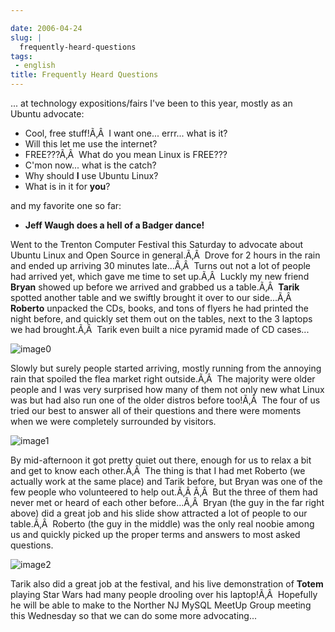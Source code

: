 ```yaml
---

date: 2006-04-24
slug: |
  frequently-heard-questions
tags:
 - english
title: Frequently Heard Questions
---
```


... at technology expositions/fairs I've been to this year, mostly as an
Ubuntu advocate:

-   Cool, free stuff!Ã‚Â  I want one... errr... what is it?
-   Will this let me use the internet?
-   FREE???Ã‚Â  What do you mean Linux is FREE???
-   C'mon now... what is the catch?
-   Why should **I** use Ubuntu Linux?
-   What is in it for **you**?

and my favorite one so far:

-   **Jeff Waugh does a hell of a Badger dance!**

Went to the Trenton Computer Festival this Saturday to advocate about
Ubuntu Linux and Open Source in general.Ã‚Â  Drove for 2 hours in the
rain and ended up arriving 30 minutes late...Ã‚Â  Turns out not a lot of
people had arrived yet, which gave me time to set up.Ã‚Â  Luckly my new
friend **Bryan** showed up before we arrived and grabbed us a table.Ã‚Â 
**Tarik** spotted another table and we swiftly brought it over to our
side...Ã‚Â  **Roberto** unpacked the CDs, books, and tons of flyers he
had printed the night before, and quickly set them out on the tables,
next to the 3 laptops we had brought.Ã‚Â  Tarik even built a nice
pyramid made of CD cases...

![image0](http://static.flickr.com/56/133925048_9a267c1267.jpg)

Slowly but surely people started arriving, mostly running from the
annoying rain that spoiled the flea market right outside.Ã‚Â  The
majority were older people and I was very surprised how many of them not
only new what Linux was but had also run one of the older distros before
too!Ã‚Â  The four of us tried our best to answer all of their questions
and there were moments when we were completely surrounded by visitors.

![image1](http://static.flickr.com/56/133925050_946401b171_o.jpg)

By mid-afternoon it got pretty quiet out there, enough for us to relax a
bit and get to know each other.Ã‚Â  The thing is that I had met Roberto
(we actually work at the same place) and Tarik before, but Bryan was one
of the few people who volunteered to help out.Ã‚Â Ã‚Â  But the three of
them had never met or heard of each other before...Ã‚Â  Bryan (the guy
in the far right above) did a great job and his slide show attracted a
lot of people to our table.Ã‚Â  Roberto (the guy in the middle) was the
only real noobie among us and quickly picked up the proper terms and
answers to most asked questions.

![image2](http://static.flickr.com/46/133925049_0d6a8392f6.jpg)

Tarik also did a great job at the festival, and his live demonstration
of **Totem** playing Star Wars had many people drooling over his
laptop!Ã‚Â  Hopefully he will be able to make to the Norther NJ MySQL
MeetUp Group meeting this Wednesday so that we can do some more
advocating...
